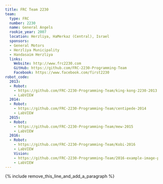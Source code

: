 ```yaml
---
title: FRC Team 2230
team:
  type: FRC
  number: 2230
  name: General Angels
  rookie_year: 2007
  location: Herzliya, HaMerkaz (Central), Israel
  sponsors:
  - General Motors
  - Herzliya Municipality
  - Handasaim Herzliya
  links:
    Website: http://www.frc2230.com
    GitHub: https://github.com/FRC-2230-Programming-Team
    Facebook: https://www.facebook.com/first2230
robot_code:
  2013:
  - Robot:
    - https://github.com/FRC-2230-Programming-Team/king-kong-2230-2013
    - LabVIEW
  2014:
  - Robot:
    - https://github.com/FRC-2230-Programming-Team/centipede-2014
    - LabVIEW
  2015:
  - Robot:
    - https://github.com/FRC-2230-Programming-Team/mew-2015
    - LabVIEW
  2016:
  - Robot:
    - https://github.com/FRC-2230-Programming-Team/Kobi-2016
    - LabVIEW
    Vision:
    - https://github.com/FRC-2230-Programming-Team/2016-example-image-processing
    - LabVIEW
---
```


{% include remove_this_line_and_add_a_paragraph %}